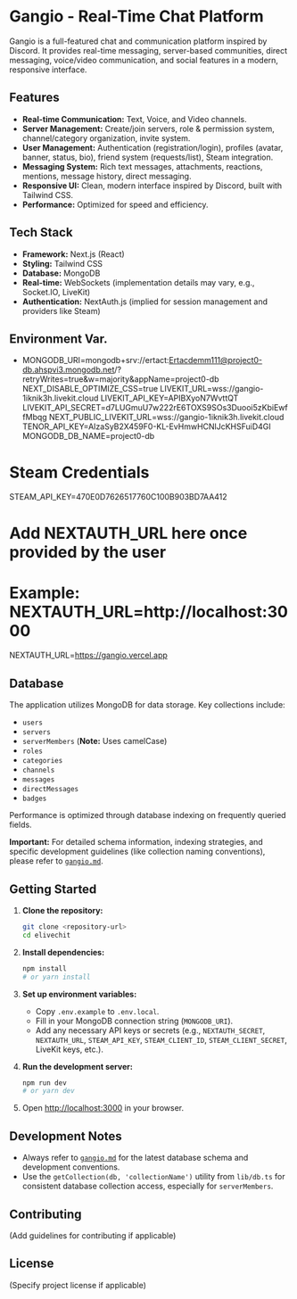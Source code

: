 # Gangio - Real-Time Chat Platform

Gangio is a full-featured chat and communication platform inspired by Discord. It provides real-time messaging, server-based communities, direct messaging, voice/video communication, and social features in a modern, responsive interface.

## Features

*   **Real-time Communication:** Text, Voice, and Video channels.
*   **Server Management:** Create/join servers, role & permission system, channel/category organization, invite system.
*   **User Management:** Authentication (registration/login), profiles (avatar, banner, status, bio), friend system (requests/list), Steam integration.
*   **Messaging System:** Rich text messages, attachments, reactions, mentions, message history, direct messaging.
*   **Responsive UI:** Clean, modern interface inspired by Discord, built with Tailwind CSS.
*   **Performance:** Optimized for speed and efficiency.

## Tech Stack

*   **Framework:** Next.js (React)
*   **Styling:** Tailwind CSS
*   **Database:** MongoDB
*   **Real-time:** WebSockets (implementation details may vary, e.g., Socket.IO, LiveKit)
*   **Authentication:** NextAuth.js (implied for session management and providers like Steam)


## Environment Var.
* MONGODB_URI=mongodb+srv://ertact:Ertacdemm111@project0-db.ahspvi3.mongodb.net/?retryWrites=true&w=majority&appName=project0-db
NEXT_DISABLE_OPTIMIZE_CSS=true
LIVEKIT_URL=wss://gangio-1iknik3h.livekit.cloud
LIVEKIT_API_KEY=APIBXyoN7WvttQT
LIVEKIT_API_SECRET=d7LUGmuU7w222rE6TOXS9SOs3Duooi5zKbiEwffMbqg
NEXT_PUBLIC_LIVEKIT_URL=wss://gangio-1iknik3h.livekit.cloud
TENOR_API_KEY=AIzaSyB2X459F0-KL-EvHmwHCNlJcKHSFuiD4GI
MONGODB_DB_NAME=project0-db

# Steam Credentials
STEAM_API_KEY=470E0D7626517760C100B903BD7AA412
# Add NEXTAUTH_URL here once provided by the user
# Example: NEXTAUTH_URL=http://localhost:3000
NEXTAUTH_URL=https://gangio.vercel.app
## Database

The application utilizes MongoDB for data storage. Key collections include:

*   `users`
*   `servers`
*   `serverMembers` (**Note:** Uses camelCase)
*   `roles`
*   `categories`
*   `channels`
*   `messages`
*   `directMessages`
*   `badges`

Performance is optimized through database indexing on frequently queried fields.

**Important:** For detailed schema information, indexing strategies, and specific development guidelines (like collection naming conventions), please refer to [`gangio.md`](mdc:gangio.md).

## Getting Started

1.  **Clone the repository:**
    ```bash
    git clone <repository-url>
    cd elivechit
    ```

2.  **Install dependencies:**
    ```bash
    npm install
    # or yarn install
    ```

3.  **Set up environment variables:**
    *   Copy `.env.example` to `.env.local`.
    *   Fill in your MongoDB connection string (`MONGODB_URI`).
    *   Add any necessary API keys or secrets (e.g., `NEXTAUTH_SECRET`, `NEXTAUTH_URL`, `STEAM_API_KEY`, `STEAM_CLIENT_ID`, `STEAM_CLIENT_SECRET`, LiveKit keys, etc.).

4.  **Run the development server:**
    ```bash
    npm run dev
    # or yarn dev
    ```

5.  Open [http://localhost:3000](http://localhost:3000) in your browser.

## Development Notes

*   Always refer to [`gangio.md`](mdc:gangio.md) for the latest database schema and development conventions.
*   Use the `getCollection(db, 'collectionName')` utility from `lib/db.ts` for consistent database collection access, especially for `serverMembers`.

## Contributing

(Add guidelines for contributing if applicable)

## License

(Specify project license if applicable) 